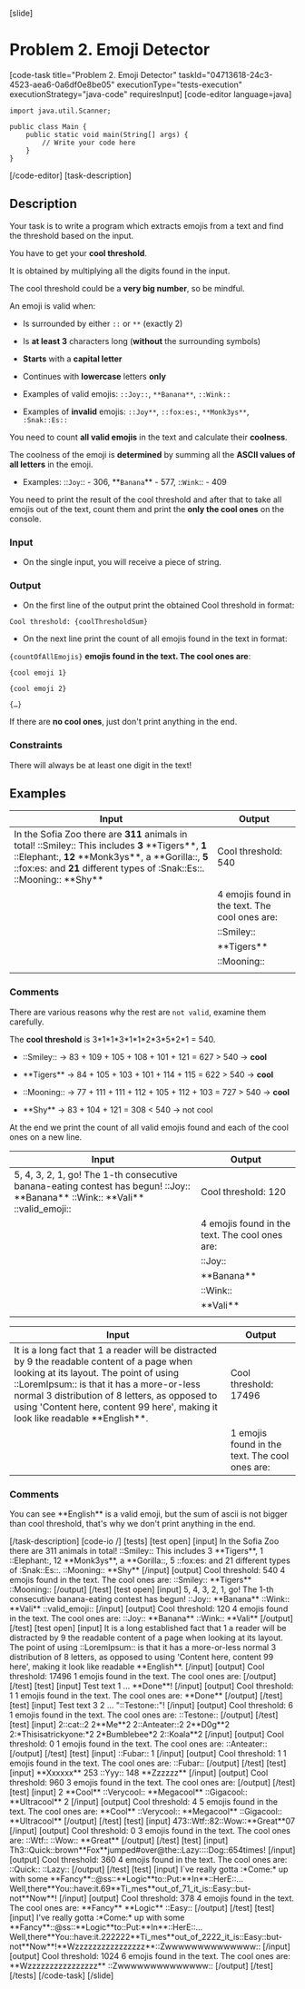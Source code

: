 [slide]
# Problem 2. Emoji Detector
[code-task title="Problem 2. Emoji Detector" taskId="04713618-24c3-4523-aea6-0a6df0e8be05" executionType="tests-execution" executionStrategy="java-code" requiresInput]
[code-editor language=java]
```
import java.util.Scanner;

public class Main {
    public static void main(String[] args) {
        // Write your code here
    }
}
```
[/code-editor]
[task-description]
## Description
Your task is to write a program which extracts emojis from a text and find the threshold based on the input.

You have to get your **cool threshold**.

It is obtained by multiplying all the digits found in the input.

The cool threshold could be a **very big number**, so be mindful.

An emoji is valid when:

- Is surrounded by either `::` or `**` (exactly 2)

- Is **at least 3** characters long (**without** the surrounding symbols)

- **Starts** with a **capital letter**

- Continues with **lowercase** letters **only**

- Examples of valid emojis: `::Joy::`, `**Banana**`, `::Wink::`

- Examples of **invalid** emojis: `::Joy**`, `::fox:es:`, `**Monk3ys**`, `:Snak::Es::`

You need to count **all valid emojis** in the text and calculate their **coolness**.

The coolness of the emoji is **determined** by summing all the **ASCII values of all letters** in the emoji.

- Examples: \:\:`Joy`\:\: - 306, \*\*`Banana`\*\* - 577, \:\:`Wink`\:\: - 409

You need to print the result of the cool threshold and after that to take all emojis out of the text, count them and print the **only the cool ones** on the console.

### Input

- On the single input, you will receive a piece of string.

### Output

- On the first line of the output print the obtained Cool threshold in format:

`Cool threshold: {coolThresholdSum}`

- On the next line print the count of all emojis found in the text in format:

`{countOfAllEmojis}` **emojis found in the text. The cool ones are**:

`{cool emoji 1}`

`{cool emoji 2}`

`{…}`

If there are **no cool ones**, just don't print anything in the end.

### Constraints

There will always be at least one digit in the text!


## Examples
| **Input** | **Output** |
| --- | --- |
| In the Sofia Zoo there are **311** animals in total! \:\:Smiley\:\: This includes **3** \*\*Tigers\*\*, **1** \:\:Elephant\:, **12** \*\*Monk3ys\*\*, a \*\*Gorilla\:\:, **5** \:\:fox\:es\: and **21** different types of \:Snak\:\:Es\:\:\. \:\:Mooning\:\: \*\*Shy\*\* | Cool threshold: 540 |
|  | 4 emojis found in the text. The cool ones are: |
|  | \:\:Smiley\:\:  |
|  | \*\*Tigers\*\*  |
|  | \:\:Mooning\:\: |
|  |  |

### Comments


There are various reasons why the rest are `not valid`, examine them carefully.

The **cool threshold** is 3\*1\*1\*3\*1\*1\*2\*3\*5\*2\*1 = 540.

- \:\:Smiley\:\: -\> 83 + 109 + 105 + 108 + 101 + 121 = 627 \> 540 -\> **cool**

- \*\*Tigers\*\* -\> 84 + 105 + 103 + 101 + 114 + 115 = 622 \> 540 -\> **cool**

- \:\:Mooning\:\: -\> 77 + 111 + 111 + 112 + 105 + 112 + 103 = 727 \> 540 -\> **cool**

- \*\*Shy\*\* -\> 83 + 104 + 121 = 308 \< 540 -\> not cool

At the end we print the count of all valid emojis found and each of the cool ones on a new line.


| **Input** | **Output** |
| --- | --- |
| 5, 4, 3, 2, 1, go\! The 1\-th consecutive banana\-eating contest has begun\! \:\:Joy:: \*\*Banana\*\* \:\:Wink\:\: \*\*Vali\*\* \:\:valid_emoji\:\: | Cool threshold: 120 |
|  | 4 emojis found in the text. The cool ones are: |
|  | \:\:Joy\:\: |
|  | \*\*Banana\*\* |
|  | \:\:Wink\:\: |
|  | \*\*Vali\*\* |
|  |  |

| **Input** | **Output** |
| --- | --- |
| It is a long fact that 1 a reader will be distracted by 9 the readable content of a page when looking at its layout. The point of using \:\:LoremIpsum\:\: is that it has a more-or-less normal 3 distribution of 8 letters, as opposed to using 'Content here, content 99 here', making it look like readable \*\*English\*\*. | Cool threshold: 17496 |
|  | 1 emojis found in the text. The cool ones are: |

### Comments

You can see \*\*English\*\* is a valid emoji, but the sum of ascii is not bigger than cool threshold, that's why we don't print anything in the end.

[/task-description]
[code-io /]
[tests]
[test open]
[input]
In the Sofia Zoo there are 311 animals in total\! \:\:Smiley\:\: This includes 3 \*\*Tigers\*\*, 1 \:\:Elephant\:, 12 \*\*Monk3ys\*\*, a \*\*Gorilla\:\:, 5 \:\:fox\:es\: and 21 different types of \:Snak\:\:Es\:\:\. \:\:Mooning\:\: \*\*Shy\*\*
[/input]
[output]
Cool threshold: 540
4 emojis found in the text. The cool ones are:
\:\:Smiley\:\:
\*\*Tigers\*\*
\:\:Mooning\:\:
[/output]
[/test]
[test open]
[input]
5, 4, 3, 2, 1, go\! The 1\-th consecutive banana-eating contest has begun\! \:\:Joy\:\: \*\*Banana\*\* \:\:Wink\:\: \*\*Vali\*\* \:\:valid\_emoji\:\:
[/input]
[output]
Cool threshold: 120
4 emojis found in the text. The cool ones are:
\:\:Joy\:\:
\*\*Banana\*\*
\:\:Wink\:\:
\*\*Vali\*\*
[/output]
[/test]
[test open]
[input]
It is a long established fact that 1 a reader will be distracted by 9 the readable content of a page when looking at its layout. The point of using \:\:LoremIpsum\:\: is that it has a more-or-less normal 3 distribution of 8 letters, as opposed to using 'Content here, content 99 here', making it look like readable \*\*English\*\*.
[/input]
[output]
Cool threshold: 17496
1 emojis found in the text. The cool ones are:
[/output]
[/test]
[test]
[input]
Test text 1 ... \*\*Done\*\*!
[/input]
[output]
Cool threshold: 1
1 emojis found in the text. The cool ones are:
\*\*Done\*\*
[/output]
[/test]
[test]
[input]
Test text 3 2 ... "\:\:Testone\:\:"!
[/input]
[output]
Cool threshold: 6
1 emojis found in the text. The cool ones are:
\:\:Testone\:\:
[/output]
[/test]
[test]
[input]
2\:\:cat\:\:2 2\*\*Me\*\*2 2\:\:Anteater\:\:2 2\*\*D0g\*\*2 2\:\*Thisisatrickyone\:\*2 2\*Bumblebee\*2 2\:\:Koala\*\*2
[/input]
[output]
Cool threshold: 0
1 emojis found in the text. The cool ones are:
\:\:Anteater\:\:
[/output]
[/test]
[test]
[input]
\:\:Fubar\:\: 1
[/input]
[output]
Cool threshold: 1
1 emojis found in the text. The cool ones are:
\:\:Fubar\:\:
[/output]
[/test]
[test]
[input]
\*\*Xxxxxx\*\* 253 \:\:Yyy\:\: 148 \*\*Zzzzzz\*\*
[/input]
[output]
Cool threshold: 960
3 emojis found in the text. The cool ones are:
[/output]
[/test]
[test]
[input]
2 \*\*Cool\*\* \:\:Verycool\:\: \*\*Megacool\*\* \:\:Gigacool\:\: \*\*Ultracool\*\* 2
[/input]
[output]
Cool threshold: 4
5 emojis found in the text. The cool ones are:
\*\*Cool\*\*
\:\:Verycool\:\:
\*\*Megacool\*\*
\:\:Gigacool\:\:
\*\*Ultracool\*\*
[/output]
[/test]
[test]
[input]
473\:\:Wtf\:\:82\:\:Wow\:\:\*\*Great\*\*07
[/input]
[output]
Cool threshold: 0
3 emojis found in the text. The cool ones are:
\:\:Wtf\:\:
\:\:Wow\:\:
\*\*Great\*\*
[/output]
[/test]
[test]
[input]
Th3\:\:Quick\:\:brown\*\*Fox\*\*jumped\#over@the\:\:Lazy\:\:\:\:Dog\:\:654times!
[/input]
[output]
Cool threshold: 360
4 emojis found in the text. The cool ones are:
\:\:Quick\:\:
\:\:Lazy\:\:
[/output]
[/test]
[test]
[input]
I`ve really gotta \:\*Come\:\* up with some \*\*Fancy\*\*\:\:@ss\:\:\*\*Logic\*\*to\:\:Put:\*\*In\*\*\:\:HerE\:\:... Well,there\*\*You\:\:have\:it.69\*\*Ti_mes\*\*out_of_71_it_is\:\:Easy\:\:but-not\*\*Now\*\*!
[/input]
[output]
Cool threshold: 378
4 emojis found in the text. The cool ones are:
\*\*Fancy\*\*
\*\*Logic\*\*
\:\:Easy\:\:
[/output]
[/test]
[test]
[input]
I've really gotta \:\*Come\:\* up with some \*\*Fancy\*\*\:\:@ss\:\:\*\*Logic\*\*to\:\:Put\:\*\*In\*\*\:\:HerE\:\:\.\.\. Well,there\*\*You\:\:have\:it.222222\*\*Ti_mes\*\*out_of_2222_it_is\:\:Easy\:\:but-not\*\*Now\*\*!\*\*Wzzzzzzzzzzzzzzzz\*\*\:\:Zwwwwwwwwwwwwww\:\:
[/input]
[output]
Cool threshold: 1024
6 emojis found in the text. The cool ones are:
\*\*Wzzzzzzzzzzzzzzzz\*\*
\:\:Zwwwwwwwwwwwwww\:\:
[/output]
[/test]
[/tests]
[/code-task]
[/slide]